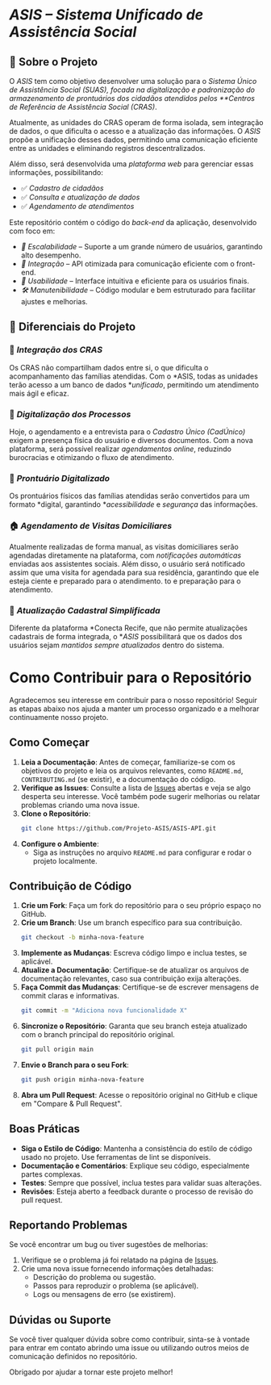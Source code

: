 # *ASIS – Sistema Unificado de Assistência Social*  

## 📖 Sobre o Projeto  

O *ASIS* tem como objetivo desenvolver uma solução para o *Sistema Único de Assistência Social (SUAS), focada na digitalização e padronização do armazenamento de prontuários dos cidadãos atendidos pelos **Centros de Referência de Assistência Social (CRAS)*.  

Atualmente, as unidades do CRAS operam de forma isolada, sem integração de dados, o que dificulta o acesso e a atualização das informações. O *ASIS* propõe a unificação desses dados, permitindo uma comunicação eficiente entre as unidades e eliminando registros descentralizados.  

Além disso, será desenvolvida uma *plataforma web* para gerenciar essas informações, possibilitando:  

- ✅ *Cadastro de cidadãos*  
- ✅ *Consulta e atualização de dados*  
- ✅ *Agendamento de atendimentos*  

Este repositório contém o código do *back-end* da aplicação, desenvolvido com foco em:  

- *🔄 Escalabilidade* – Suporte a um grande número de usuários, garantindo alto desempenho.  
- *🔗 Integração* – API otimizada para comunicação eficiente com o front-end.  
- *🎯 Usabilidade* – Interface intuitiva e eficiente para os usuários finais.  
- *🛠️ Manutenibilidade* – Código modular e bem estruturado para facilitar ajustes e melhorias.  


## 🌟 Diferenciais do Projeto  

### 🚀 *Integração dos CRAS*  
Os CRAS não compartilham dados entre si, o que dificulta o acompanhamento das famílias atendidas. Com o *ASIS, todas as unidades terão acesso a um banco de dados **unificado*, permitindo um atendimento mais ágil e eficaz.  

### 📑 *Digitalização dos Processos*  
Hoje, o agendamento e a entrevista para o *Cadastro Único (CadÚnico)* exigem a presença física do usuário e diversos documentos. Com a nova plataforma, será possível realizar *agendamentos online*, reduzindo burocracias e otimizando o fluxo de atendimento.  

### 📂 *Prontuário Digitalizado*  
Os prontuários físicos das famílias atendidas serão convertidos para um formato *digital, garantindo **acessibilidade* e *segurança* das informações.  

### 🏠 *Agendamento de Visitas Domiciliares*  
Atualmente realizadas de forma manual, as visitas domiciliares serão agendadas diretamente na plataforma, com *notificações automáticas* enviadas aos assistentes sociais. Além disso, o usuário será notificado assim que uma visita for agendada para sua residência, garantindo que ele esteja ciente e preparado para o atendimento.
to e preparação para o atendimento.


### 🔄 *Atualização Cadastral Simplificada*  
Diferente da plataforma *Conecta Recife, que não permite atualizações cadastrais de forma integrada, o **ASIS* possibilitará que os dados dos usuários sejam *mantidos sempre atualizados* dentro do sistema.

# Como Contribuir para o Repositório

Agradecemos seu interesse em contribuir para o nosso repositório! Seguir as etapas abaixo nos ajuda a manter um processo organizado e a melhorar continuamente nosso projeto.

## Como Começar

1. **Leia a Documentação**: Antes de começar, familiarize-se com os objetivos do projeto e leia os arquivos relevantes, como `README.md`, `CONTRIBUTING.md` (se existir), e a documentação do código.
2. **Verifique as Issues**: Consulte a lista de [Issues](./issues) abertas e veja se algo desperta seu interesse. Você também pode sugerir melhorias ou relatar problemas criando uma nova issue.
3. **Clone o Repositório**:
   ```bash
   git clone https://github.com/Projeto-ASIS/ASIS-API.git
   ```
4. **Configure o Ambiente**:
    - Siga as instruções no arquivo `README.md` para configurar e rodar o projeto localmente.

## Contribuição de Código

1. **Crie um Fork**: Faça um fork do repositório para o seu próprio espaço no GitHub.
2. **Crie um Branch**: Use um branch específico para sua contribuição.
   ```bash
   git checkout -b minha-nova-feature
   ```
3. **Implemente as Mudanças**: Escreva código limpo e inclua testes, se aplicável.
4. **Atualize a Documentação**: Certifique-se de atualizar os arquivos de documentação relevantes, caso sua contribuição exija alterações.
5. **Faça Commit das Mudanças**: Certifique-se de escrever mensagens de commit claras e informativas.
   ```bash
   git commit -m "Adiciona nova funcionalidade X"
   ```
6. **Sincronize o Repositório**: Garanta que seu branch esteja atualizado com o branch principal do repositório original.
   ```bash
   git pull origin main
   ```
7. **Envie o Branch para o seu Fork**:
   ```bash
   git push origin minha-nova-feature
   ```
8. **Abra um Pull Request**: Acesse o repositório original no GitHub e clique em "Compare & Pull Request".

## Boas Práticas

- **Siga o Estilo de Código**: Mantenha a consistência do estilo de código usado no projeto. Use ferramentas de lint se disponíveis.
- **Documentação e Comentários**: Explique seu código, especialmente partes complexas.
- **Testes**: Sempre que possível, inclua testes para validar suas alterações.
- **Revisões**: Esteja aberto a feedback durante o processo de revisão do pull request.

## Reportando Problemas

Se você encontrar um bug ou tiver sugestões de melhorias:

1. Verifique se o problema já foi relatado na página de [Issues](./issues).
2. Crie uma nova issue fornecendo informações detalhadas:
    - Descrição do problema ou sugestão.
    - Passos para reproduzir o problema (se aplicável).
    - Logs ou mensagens de erro (se existirem).

## Dúvidas ou Suporte

Se você tiver qualquer dúvida sobre como contribuir, sinta-se à vontade para entrar em contato abrindo uma issue ou utilizando outros meios de comunicação definidos no repositório.

Obrigado por ajudar a tornar este projeto melhor!
